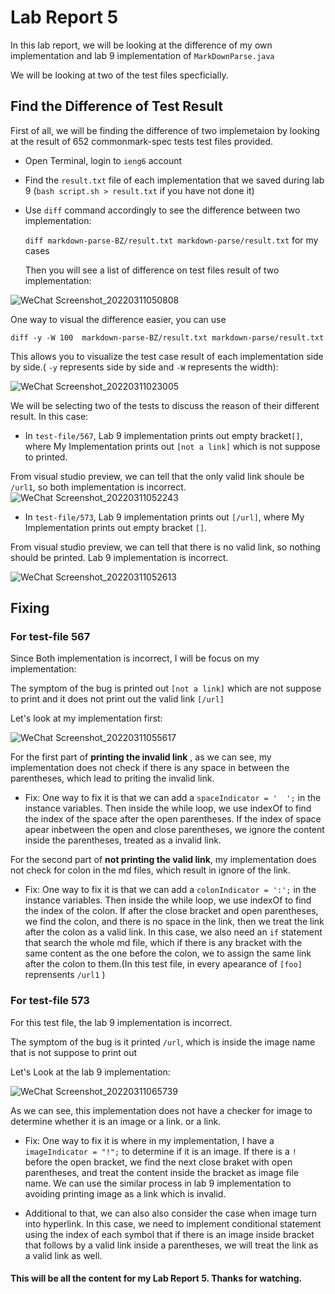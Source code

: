 # Lab Report 5
In this lab report, we will be looking at the difference of my own implementation and lab 9 implementation of `MarkDownParse.java`

We will be looking at two of the test files specficially.

## Find the Difference of Test Result
First of all, we will be finding the difference of two implemetaion by looking at the result of 652 commonmark-spec tests test files provided.

- Open Terminal, login to `ieng6` account
- Find the `result.txt` file of each implementation that we saved during lab 9 (`bash script.sh > result.txt` if you have not done it)
- Use `diff` command accordingly to see the difference between two implementation:

  `diff markdown-parse-BZ/result.txt markdown-parse/result.txt` for my cases
  
  Then you will see a list of difference on test files result of two implementation:
  
![WeChat Screenshot_20220311050808](https://user-images.githubusercontent.com/97600878/157872321-404c019e-84d2-4a29-8e70-2295417fdb1c.png)

One way to visual the difference easier, you can use

`diff -y -W 100  markdown-parse-BZ/result.txt markdown-parse/result.txt`

This allows you to visualize the test case result of each implementation side by side.( `-y` represents side by side and `-W` represents the width):

![WeChat Screenshot_20220311023005](https://user-images.githubusercontent.com/97600878/157872814-47763103-f061-4648-90af-1d0c7aaf92fc.png)

We will be selecting two of the tests to discuss the reason of their different result.
In this case:
- In `test-file/567`, Lab 9 implementation prints out empty bracket`[]`, where My Implementation prints out `[not a link]` which is not suppose to printed.

From visual studio preview, we can tell that the only valid link shoule be `/url1`, so both implementation is incorrect.
![WeChat Screenshot_20220311052243](https://user-images.githubusercontent.com/97600878/157875077-5301ef80-32ee-497b-bc93-c23bbe9153c8.png)


- In `test-file/573`, Lab 9 implementation prints out `[/url]`, where My Implementation prints out empty bracket `[]`.

From visual studio preview, we can tell that there is no valid link, so nothing should be printed. Lab 9 implementation is incorrect.

![WeChat Screenshot_20220311052613](https://user-images.githubusercontent.com/97600878/157876795-ee7e7c99-0caf-4b70-a5a2-c96606bac778.png)

## Fixing
### For test-file 567

Since Both implementation is incorrect, I will be focus on my implementation:

The symptom of the bug is printed out `[not a link]` which are not suppose to print and it does not print out the valid link `[/url]`

Let's look at my implementation first:

![WeChat Screenshot_20220311055617](https://user-images.githubusercontent.com/97600878/157881384-4d08f783-84b7-4b9c-9d5e-95727a4b1e21.png)

For the first part of **printing the invalid link** , as we can see, my implementation does not check if there is any space in between the parentheses, which lead to priting the invalid link.
- Fix:
One way to fix it is that we can add a `spaceIndicator = '  ';`  in the instance variables. Then inside the while loop, we use indexOf to find the index of the space after the open parentheses.
If the index of space apear inbetween the open and close parentheses, we ignore the content inside the parentheses, treated as a invalid link.

For the second part of **not printing the valid link**, my implementation does not check for colon in the md files, which result in ignore of the link.
- Fix:
One way to fix it is that we can add a `colonIndicator = ':';`  in the instance variables. Then inside the while loop, we use indexOf to find the index of the colon.
If after the close bracket and open parentheses, we find the colon, and there is no space in the link, then we treat the link after the colon as a valid link. 
In this case, we also need an `if` statement that search the whole md file, which if there is any bracket with the same content as the one before the colon, we
to assign the same link after the colon to them.(In this test file, in every apearance of `[foo]` reprensents `/url1` ) 

### For test-file 573
For this test file, the lab 9 implementation is incorrect.

The symptom of the bug is it printed `/url`, which is inside the image name that is not suppose to print out

Let's Look at the lab 9 implementation:

![WeChat Screenshot_20220311065739](https://user-images.githubusercontent.com/97600878/157892032-55464f13-5d96-46a3-8918-92684b866ae0.png)

As we can see, this implementation does not have a checker for image to determine whether it is an image or a link.
or a link.

- Fix:
One way to fix it is where in my implementation, I have a `imageIndicator = "!";` to determine if it is an image. If there is a `!` before the open bracket, we find the next close braket with open parentheses, and treat the content inside the bracket as image file name. We can use the similar process in lab 9 implementation to avoiding printing image as a link which is invalid. 

- Additional to that, we can also also consider the case when image turn into hyperlink. In this case, we need to implement conditional statement using the index of each symbol that if there is an image inside bracket that follows by a valid link inside a parentheses, we will treat the link as a valid link as well.

#### This will be all the content for my Lab Report 5. Thanks for watching.


